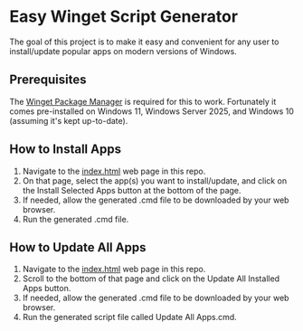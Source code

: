 # Easy Winget Script Generator

The goal of this project is to make it easy and convenient for any user to install/update popular apps on modern versions of Windows.

## Prerequisites

The [Winget Package Manager](https://learn.microsoft.com/en-us/windows/package-manager/winget/) is required for this to work. Fortunately it comes pre-installed on Windows 11, Windows Server 2025, and Windows 10 (assuming it's kept up-to-date).

## How to Install Apps

1. Navigate to the [index.html](https://storsletten.github.io/easy-winget-script-generator/) web page in this repo.
2. On that page, select the app(s) you want to install/update, and click on the Install Selected Apps button at the bottom of the page.
3. If needed, allow the generated .cmd file to be downloaded by your web browser.
4. Run the generated .cmd file.

## How to Update All Apps

1. Navigate to the [index.html](https://storsletten.github.io/easy-winget-script-generator/) web page in this repo.
2. Scroll to the bottom of that page and click on the Update All Installed Apps button.
3. If needed, allow the generated .cmd file to be downloaded by your web browser.
4. Run the generated script file called Update All Apps.cmd.
